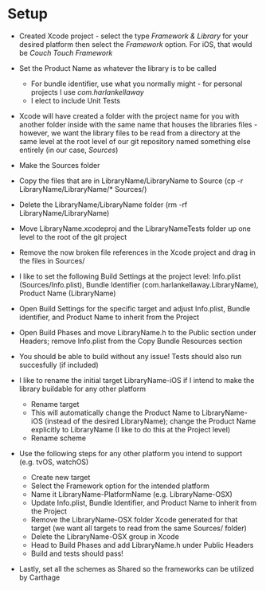 # Setup

- Created Xcode project - select the type _Framework & Library_ for your desired platform then select the _Framework_ option. For iOS, that would be _Couch Touch Framework_
- Set the Product Name as whatever the library is to be called
	- For bundle identifier, use what you normally might - for personal projects I use _com.harlankellaway_
	- I elect to include Unit Tests
- Xcode will have created a folder with the project name for you with another folder inside with the same name that houses the libraries files - however, we want the library files to be read from a directory at the same level at the root level of our git repository named something else entirely (in our case, _Sources_) 
- Make the Sources folder
- Copy the files that are in LibraryName/LibraryName to Source (cp -r LibraryName/LibraryName/* Sources/)
- Delete the LibraryName/LibraryName folder (rm -rf LibraryName/LibraryName)
- Move LibraryName.xcodeproj and the LibraryNameTests folder up one level to the root of the git project
- Remove the now broken file references in the Xcode project and drag in the files in Sources/
- I like to set the following Build Settings at the project level: Info.plist (Sources/Info.plist), Bundle Identifier (com.harlankellaway.LibraryName), Product Name (LibraryName)
- Open Build Settings for the specific target and adjust Info.plist, Bundle identifier, and Product Name to inherit from the Project
- Open Build Phases and move LibraryName.h to the Public section under Headers; remove Info.plist from the Copy Bundle Resources section
- You should be able to build without any issue! Tests should also run succesfully (if included)

- I like to rename the initial target LibraryName-iOS if I intend to make the library buildable for any other platform
	- Rename target
	- This will automatically change the Product Name to LibraryName-iOS (instead of the desired LibraryName); change the Product Name explicitly to LibraryName (I like to do this at the Project level)
	- Rename scheme

- Use the following steps for any other platform you intend to support (e.g. tvOS, watchOS)
	- Create new target
	- Select the Framework option for the intended platform
	- Name it LibraryName-PlatformName (e.g. LibraryName-OSX)
	- Update Info.plist, Bundle Identifier, and Product Name to inherit from the Project
	- Remove the LibraryName-OSX folder Xcode generated for that target (we want all targets to read from the same Sources/ folder)
	- Delete the LibraryName-OSX group in Xcode
	- Head to Build Phases and add LibraryName.h under Public Headers
	- Build and tests should pass!

- Lastly, set all the schemes as Shared so the frameworks can be utilized by Carthage
